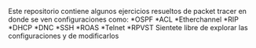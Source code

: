 Este repositorio contiene algunos ejercicios resueltos de packet tracer en donde se ven configuraciones como:
  *OSPF
  *ACL
  *Etherchannel
  *RIP
  *DHCP
  *DNC
  *SSH
  *ROAS
  *Telnet
  *RPVST
Sientete libre de explorar las configuraciones y de modificarlos
